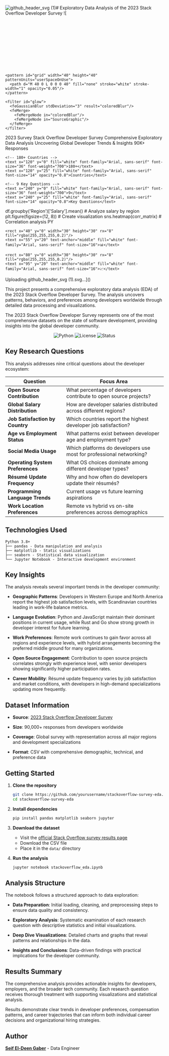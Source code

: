 ![github_header_svg (1)](https://github.com/user-attachments/assets/6d427289-f6a4-49ac-b8b7-952ca89c2091)# Exploratory Data Analysis of the 2023 Stack Overflow Developer Survey
![<svg width="1200" height="400" viewBox="0 0 1200 400" xmlns="http://www.w3.org/2000/svg">
  <defs>
    <linearGradient id="headerGradient" x1="0%" y1="0%" x2="100%" y2="100%">
      <stop offset="0%" style="stop-color:#667eea;stop-opacity:1" />
      <stop offset="50%" style="stop-color:#764ba2;stop-opacity:1" />
      <stop offset="100%" style="stop-color:#f093fb;stop-opacity:1" />
    </linearGradient>
    
    <pattern id="grid" width="40" height="40" patternUnits="userSpaceOnUse">
      <path d="M 40 0 L 0 0 0 40" fill="none" stroke="white" stroke-width="1" opacity="0.05"/>
    </pattern>
    
    <filter id="glow">
      <feGaussianBlur stdDeviation="3" result="coloredBlur"/>
      <feMerge> 
        <feMergeNode in="coloredBlur"/>
        <feMergeNode in="SourceGraphic"/>
      </feMerge>
    </filter>
  </defs>
  
  <!-- Background -->
  <rect width="100%" height="100%" fill="url(#headerGradient)" rx="20"/>
  <rect width="100%" height="100%" fill="url(#grid)" rx="20"/>
  
  <!-- Geometric Background Elements -->
  <circle cx="200" cy="100" r="60" fill="none" stroke="white" stroke-width="2" opacity="0.1"/>
  <circle cx="800" cy="300" r="80" fill="none" stroke="white" stroke-width="2" opacity="0.1"/>
  <rect x="900" y="50" width="150" height="100" fill="none" stroke="white" stroke-width="2" opacity="0.1"/>
  
  <!-- Year Badge -->
  <rect x="1050" y="30" width="120" height="40" rx="20" fill="rgba(255,255,255,0.2)" stroke="rgba(255,255,255,0.3)"/>
  <text x="1110" y="52" text-anchor="middle" fill="white" font-family="Arial, sans-serif" font-size="16" font-weight="600">2023 Survey</text>
  
  <!-- Main Title -->
  <text x="60" y="120" fill="white" font-family="Arial, sans-serif" font-size="52" font-weight="700" filter="url(#glow)">
    Stack Overflow
  </text>
  <text x="60" y="180" fill="white" font-family="Arial, sans-serif" font-size="52" font-weight="700" filter="url(#glow)">
    Developer Survey
  </text>
  
  <!-- Subtitle -->
  <text x="60" y="220" fill="white" font-family="Arial, sans-serif" font-size="22" font-weight="300" opacity="0.9">
    Comprehensive Exploratory Data Analysis
  </text>
  <text x="60" y="250" fill="white" font-family="Arial, sans-serif" font-size="22" font-weight="300" opacity="0.9">
    Uncovering Global Developer Trends &amp; Insights
  </text>
  
  <!-- Statistics -->
  <g transform="translate(60, 300)">
    <!-- 90K+ Responses -->
    <text x="0" y="0" fill="white" font-family="Arial, sans-serif" font-size="36" font-weight="700">90K+</text>
    <text x="0" y="25" fill="white" font-family="Arial, sans-serif" font-size="14" opacity="0.8">Responses</text>
    
    <!-- 180+ Countries -->
    <text x="120" y="0" fill="white" font-family="Arial, sans-serif" font-size="36" font-weight="700">180+</text>
    <text x="120" y="25" fill="white" font-family="Arial, sans-serif" font-size="14" opacity="0.8">Countries</text>
    
    <!-- 9 Key Questions -->
    <text x="240" y="0" fill="white" font-family="Arial, sans-serif" font-size="36" font-weight="700">9</text>
    <text x="240" y="25" fill="white" font-family="Arial, sans-serif" font-size="14" opacity="0.8">Key Questions</text>
  </g>
  
  <!-- Code Snippets -->
  <g opacity="0.8">
    <rect x="700" y="80" width="280" height="50" rx="12" fill="rgba(255,255,255,0.15)" stroke="rgba(255,255,255,0.2)"/>
    <text x="720" y="100" fill="white" font-family="Courier New, monospace" font-size="12">
      df.groupby('Region')['Salary'].mean()
    </text>
    <text x="720" y="115" fill="white" font-family="Courier New, monospace" font-size="12" opacity="0.7">
      # Analyze salary by region
    </text>
  </g>
  
  <g opacity="0.8">
    <rect x="650" y="200" width="220" height="50" rx="12" fill="rgba(255,255,255,0.15)" stroke="rgba(255,255,255,0.2)"/>
    <text x="670" y="220" fill="white" font-family="Courier New, monospace" font-size="12">
      plt.figure(figsize=(12, 8))
    </text>
    <text x="670" y="235" fill="white" font-family="Courier New, monospace" font-size="12" opacity="0.7">
      # Create visualization
    </text>
  </g>
  
  <g opacity="0.8">
    <rect x="750" y="280" width="200" height="50" rx="12" fill="rgba(255,255,255,0.15)" stroke="rgba(255,255,255,0.2)"/>
    <text x="770" y="300" fill="white" font-family="Courier New, monospace" font-size="12">
      sns.heatmap(corr_matrix)
    </text>
    <text x="770" y="315" fill="white" font-family="Courier New, monospace" font-size="12" opacity="0.7">
      # Correlation analysis
    </text>
  </g>
  
  <!-- Data Points -->
  <circle cx="720" cy="150" r="4" fill="rgba(255,255,255,0.7)"/>
  <circle cx="800" cy="120" r="4" fill="rgba(255,255,255,0.7)"/>
  <circle cx="880" cy="160" r="4" fill="rgba(255,255,255,0.7)"/>
  <circle cx="760" cy="180" r="4" fill="rgba(255,255,255,0.7)"/>
  <circle cx="840" cy="200" r="4" fill="rgba(255,255,255,0.7)"/>
  
  <!-- Connecting Lines -->
  <line x1="720" y1="150" x2="800" y2="120" stroke="rgba(255,255,255,0.3)" stroke-width="2"/>
  <line x1="800" y1="120" x2="880" y2="160" stroke="rgba(255,255,255,0.3)" stroke-width="2"/>
  <line x1="760" y1="180" x2="840" y2="200" stroke="rgba(255,255,255,0.3)" stroke-width="2"/>
  
  <!-- Tech Icons -->
  <g transform="translate(1050, 320)">
    <rect x="0" y="0" width="30" height="30" rx="8" fill="rgba(255,255,255,0.2)"/>
    <text x="15" y="20" text-anchor="middle" fill="white" font-family="Arial, sans-serif" font-size="10" font-weight="600">PY</text>
    
    <rect x="40" y="0" width="30" height="30" rx="8" fill="rgba(255,255,255,0.2)"/>
    <text x="55" y="20" text-anchor="middle" fill="white" font-family="Arial, sans-serif" font-size="16">📊</text>
    
    <rect x="80" y="0" width="30" height="30" rx="8" fill="rgba(255,255,255,0.2)"/>
    <text x="95" y="20" text-anchor="middle" fill="white" font-family="Arial, sans-serif" font-size="16">📈</text>
  </g>
</svg>Uploading github_header_svg (1).svg…]()


This project presents a comprehensive exploratory data analysis (EDA) of the 2023 Stack Overflow Developer Survey. The analysis uncovers patterns, behaviors, and preferences among developers worldwide through detailed data processing and visualizations.

The 2023 Stack Overflow Developer Survey represents one of the most comprehensive datasets on the state of software development, providing insights into the global developer community.

<p align="center">
  <img src="https://img.shields.io/badge/python-v3.8+-blue.svg" alt="Python">
  <img src="https://img.shields.io/badge/license-MIT-green.svg" alt="License">
  <img src="https://img.shields.io/badge/status-complete-success.svg" alt="Status">
</p>

## Key Research Questions

This analysis addresses nine critical questions about the developer ecosystem:

| Question | Focus Area |
|----------|------------|
| **Open Source Contribution** | What percentage of developers contribute to open source projects? |
| **Global Salary Distribution** | How are developer salaries distributed across different regions? |
| **Job Satisfaction by Country** | Which countries report the highest developer job satisfaction? |
| **Age vs Employment Status** | What patterns exist between developer age and employment type? |
| **Social Media Usage** | Which platforms do developers use most for professional networking? |
| **Operating System Preferences** | What OS choices dominate among different developer types? |
| **Résumé Update Frequency** | Why and how often do developers update their résumés? |
| **Programming Language Trends** | Current usage vs future learning aspirations |
| **Work Location Preferences** | Remote vs hybrid vs on-site preferences across demographics |

## Technologies Used

```
Python 3.8+
├── pandas - Data manipulation and analysis
├── matplotlib - Static visualizations
├── seaborn - Statistical data visualization
└── Jupyter Notebook - Interactive development environment
```

## Key Insights

The analysis reveals several important trends in the developer community:

- **Geographic Patterns**: Developers in Western Europe and North America report the highest job satisfaction levels, with Scandinavian countries leading in work-life balance metrics.

- **Language Evolution**: Python and JavaScript maintain their dominant positions in current usage, while Rust and Go show strong growth in developer interest for future learning.

- **Work Preferences**: Remote work continues to gain favor across all regions and experience levels, with hybrid arrangements becoming the preferred middle ground for many organizations.

- **Open Source Engagement**: Contribution to open source projects correlates strongly with experience level, with senior developers showing significantly higher participation rates.

- **Career Mobility**: Résumé update frequency varies by job satisfaction and market conditions, with developers in high-demand specializations updating more frequently.

## Dataset Information

- **Source**: [2023 Stack Overflow Developer Survey](https://survey.stackoverflow.co/2023/)

- **Size**: 90,000+ responses from developers worldwide

- **Coverage**: Global survey with representation across all major regions and development specializations

- **Format**: CSV with comprehensive demographic, technical, and preference data

## Getting Started

1. **Clone the repository**
   ```bash
   git clone https://github.com/yourusername/stackoverflow-survey-eda.git
   cd stackoverflow-survey-eda
   ```

2. **Install dependencies**
   ```bash
   pip install pandas matplotlib seaborn jupyter
   ```

3. **Download the dataset**
   - Visit the [official Stack Overflow survey results page](https://survey.stackoverflow.co/2023/)
   - Download the CSV file
   - Place it in the `data/` directory

4. **Run the analysis**
   ```bash
   jupyter notebook stackoverflow_eda.ipynb
   ```

## Analysis Structure

The notebook follows a structured approach to data exploration:

- **Data Preparation**: Initial loading, cleaning, and preprocessing steps to ensure data quality and consistency.

- **Exploratory Analysis**: Systematic examination of each research question with descriptive statistics and initial visualizations.

- **Deep Dive Visualizations**: Detailed charts and graphs that reveal patterns and relationships in the data.

- **Insights and Conclusions**: Data-driven findings with practical implications for the developer community.

## Results Summary

The comprehensive analysis provides actionable insights for developers, employers, and the broader tech community. Each research question receives thorough treatment with supporting visualizations and statistical analysis.

Results demonstrate clear trends in developer preferences, compensation patterns, and career trajectories that can inform both individual career decisions and organizational hiring strategies.

## Author

**[Seif El-Deen Gaber](https://github.com/seeeifg)** - Data Engineer

